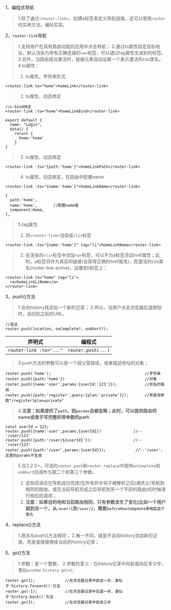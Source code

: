 1、编程式导航
> 1.除了通过`<router-link>`，创建a标签来定义导航链接，还可以使用`router`的实例方法，编码实现。

2、`router-link`导航
> 1.支持用户在具有路由功能的应用中点击导航；
> 2.通过to属性指定目标地址，默认渲染为带有正确连接的`<a>`标签，可以通过tag属性生成别的标签。
> 3.另外，当路由成功激活时，链接元素自动设置一个表示激活的css类名。
> 4.to属性：
> 1. to属性，字符串形式
```
<router-link to="home">homeLink</router-link>
```
> 2. to属性，动态绑定
```
//v-bind绑定
<router-link :to="home">homeLinkBind</router-link>
```
```
export default {
  name: "Login",
  data() {
    return {
      home:'home'
    }
}
```
> 3. to属性，动态绑定
```
<router-link :to="{path:'home'}">homeLinkPath</router-link>
```
> 4. to属性，动态绑定，在路由中配置name
```
<router-link :to="{name:'home'}">homeLinkName</router-link>
```
```
{
  path:'home',
  name:'home',       //配置name值
  component:Home,
},
```
> 5.tag属性
> 1. 将`<router-link>`渲染成`<li>`标签
```
<router-link :to="{name:'home'}" tag="li">homeLinkName</router-link>
```
> 2. 在渲染的`<li>`标签中添加`<a>`标签，可以不为a标签添加href属性；此时，a标签将作为真实的链接(会获得正确的href属性)，而激活的css类名(router-link-active)，设置到li标签上；
```
<router-link to="home" tag="li">
  <a>homeLinkLiName</a>
</router-link>
```

3、push()方法
> 1.会向history栈添加一个新的记录；
> 2.所以，当用户点击浏览器后退按钮时，会回到之前的URL。
```
//语法
router.push(location, onComplete?, onAbort?);
```

|声明式|编程式|
|---|---|
|`router-link :to="..."`|`router.push(...)`|
> 3.push方法的参数可以是一个祖父穿路径，或者描述地址的对象；
```
router.push('home');                                         //字符串
router.push({path:'home'})                                   //对象
router.push({name:'user',params:{userId:'123'}});            //命名的路由
router.push({path:'register',query:{plan:'private'}});       //带查询参数"/register?plan=private"
```
> 4.**注意：如果提供了`path`，则`params`会被忽略；此时，可以提供路由的name或者手写完整的带参数的path**
```
const userId = 123;
router.push({name:'user',params:{userId}})              //--'/user/123'
router.push({path:'/user/${userId}'});                  //--'/user/123'
router.push({path:'/user',params:{userId}});             //--'/user'，这里的params不生效
```
> 5.在2.2.0+，可选的`router.push`和`router.replace`中提供`onComplete`和`onAbort`回调作为第二个和第三个参数。
> 1. 这些回调会在导航成功完成(在所有异步钩子被解析之后)或终止(导航到相同的路由，或在当前导航完成之后导航到另一个不同的路由)的时候进行相应的调用；
> 2. **注意：如果目的地和当前路由相同，只有参数发生了变化(比如一个用户跳到另一个，从`/user/1`到`/user/2`，需要`beforeRouteUpdate来响应这个变化`**


4、replace()方法
> 1.用法与push()方法相同；
> 2.唯一不同，就是不会向history添加新的记录，而是直接替换掉当前的history记录；

5、go()方法
> 1.参数：是一个整数，
> 2.参数的意义：在history记录中向前或向后多少步，类似`window.history.go(n)`;
```
router.go(1);             //在浏览器记录中前进一步，类似于'history.forward()'方法
router.go(-1);            //在浏览器记录中后退一步，类似于'history.back()'方法
router.go(3);             //在浏览器记录中前进三步
```
